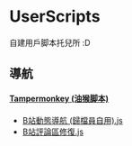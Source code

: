 # UserScripts
自建用戶脚本托兒所 :D

## 導航
#### [Tampermonkey (油猴脚本)](./TamperMonkey)
* [B站動態導航 (歸檔員自用).js](./TamperMonkey/B%E7%AB%99%E5%8B%95%E6%85%8B%E5%B0%8E%E8%88%AA%20(%E6%AD%B8%E6%AA%94%E5%93%A1%E8%87%AA%E7%94%A8).js)  
* [B站評論區修復.js](./TamperMonkey/B%E7%AB%99%E8%A9%95%E8%AB%96%E5%8D%80%E4%BF%AE%E5%BE%A9.js)  